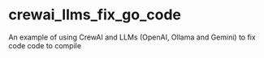 # crewai_llms_fix_go_code
An example of using CrewAI and LLMs (OpenAI, Ollama and Gemini) to fix code code to compile
